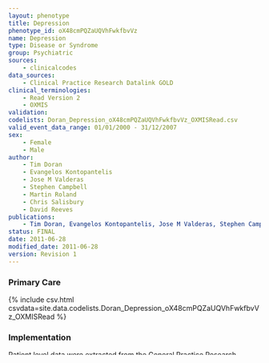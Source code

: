 ```yaml
---
layout: phenotype
title: Depression
phenotype_id: oX48cmPQZaUQVhFwkfbvVz
name: Depression
type: Disease or Syndrome
group: Psychiatric
sources: 
    - clinicalcodes
data_sources:
    - Clinical Practice Research Datalink GOLD
clinical_terminologies:
    - Read Version 2
    - OXMIS
validation:
codelists: Doran_Depression_oX48cmPQZaUQVhFwkfbvVz_OXMISRead.csv
valid_event_data_range: 01/01/2000 - 31/12/2007 
sex:
    - Female
    - Male
author:
    - Tim Doran
    - Evangelos Kontopantelis
    - Jose M Valderas
    - Stephen Campbell
    - Martin Roland
    - Chris Salisbury
    - David Reeves
publications:
    - Tim Doran, Evangelos Kontopantelis, Jose M Valderas, Stephen Campbell, Martin Roland, Chris Salisbury, David Reeves, Effect of financial incentives on incentivised and non-incentivised clinical activities: longitudinal analysis of data from the UK Quality and Outcomes Framework. BMJ, 342:d3590, 2011.
status: FINAL
date: 2011-06-28
modified_date: 2011-06-28
version: Revision 1
---
```



### Primary Care

{% include csv.html csvdata=site.data.codelists.Doran_Depression_oX48cmPQZaUQVhFwkfbvVz_OXMISRead %}

### Implementation

Patient level data were extracted from the General Practice Research Database (GPRD), which contains anonymised, patient based data on morbidity, prescribing, treatment, and referral collected from over 500 general practices, covering about 7% of the UK population (4.4 million patients).14 Data are in Read code format—a hierarchical system used to code clinical data. Additional data on prescriptions and test results are available as free-text entries. We selected a sample of 148 practices that provided data to the GPRD continuously between January 2000 and December 2007, structured to include a range of list (patient panel) sizes. Selected practices were nationally representative in terms of patient sex and age distribution and area socioeconomic deprivation but had a relatively large average list size, reflecting a bias towards larger practices in the GPRD. Overall, the selected practices performed marginally better than national practices on the clinical indicators in the Quality and Outcomes Framework. A random selection of 4500 patients registered for at least one day between 1 January 2000 and 31 December 2007 was drawn from each practice. For practices with fewer than 4501 patients, all patients were selected. The final sample consisted of 653 500 patients. Patients with relevant conditions were identified from their diagnostic Read codes. Patients for whom targets were met were identified from the relevant Read codes and free-text terms.

### Publications

<pre>
Tim Doran, Evangelos Kontopantelis, Jose M Valderas, Stephen Campbell, Martin Roland, Chris Salisbury, David Reeves, Effect of financial incentives on incentivised and non-incentivised clinical activities: longitudinal analysis of data from the UK Quality and Outcomes Framework. BMJ, 342:d3590, 2011.
</pre>
